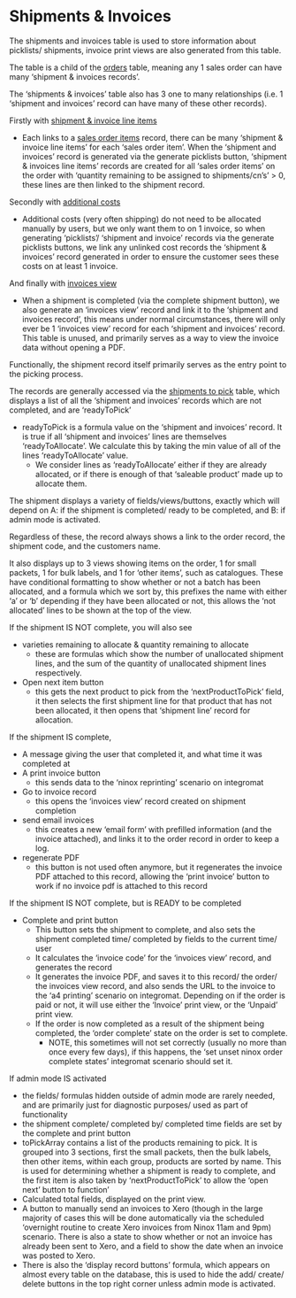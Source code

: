 # Shipments & Invoices

The shipments and invoices table is used to store information about picklists/ shipments, invoice print views are also generated from this table.

The table is a child of the [orders](salesOrders.md) table, meaning any 1 sales order can have many ‘shipment & invoices records’.

The ‘shipments & invoices’ table also has 3 one to many relationships (i.e. 1 ‘shipment and invoices’ record can have many of these other records).

Firstly with [shipment & invoice line items](shipmentInvoiceLines.md)

- Each links to a [sales order items](salesOrderItems.md) record, there can be many ‘shipment & invoice line items’ for each ‘sales order item’. When the ‘shipment and invoices’ record is generated via the generate picklists button, ‘shipment & invoices line items’ records are created for all ‘sales order items’ on the order with ‘quantity remaining to be assigned to shipments/cn’s’ > 0, these lines are then linked to the shipment record.

Secondly with [additional costs](additionalCosts.md)

- Additional costs (very often shipping) do not need to be allocated manually by users, but we only want them to on 1 invoice, so when generating ‘picklists’/ ‘shipment and invoice’ records via the generate picklists buttons, we link any unlinked cost records the ‘shipment & invoices’ record generated in order to ensure the customer sees these costs on at least 1 invoice.

And finally with [invoices view](invoicesView.md)

- When a shipment is completed (via the complete shipment button), we also generate an ‘invoices view’ record and link it to the ‘shipment and invoices record’, this means under normal circumstances, there will only ever be 1 ‘invoices view’ record for each ‘shipment and invoices’ record. This table is unused, and primarily serves as a way to view the invoice data without opening a PDF.

Functionally, the shipment record itself primarily serves as the entry point to the picking process.

The records are generally accessed via the [shipments to pick](shipmentsReady.md) table, which displays a list of all the ‘shipment and invoices’ records which are not completed, and are ‘readyToPick’

- readyToPick is a formula value on the ‘shipment and invoices’ record. It is true if all ‘shipment and invoices’ lines are themselves ‘readyToAllocate’. We calculate this by taking the min value of all of the lines ‘readyToAllocate’ value.
  - We consider lines as ‘readyToAllocate’ either if they are already allocated, or if there is enough of that ‘saleable product’ made up to allocate them.

The shipment displays a variety of fields/views/buttons, exactly which will depend on A: if the shipment is completed/ ready to be completed, and B: if admin mode is activated.

Regardless of these, the record always shows a link to the order record, the shipment code, and the customers name.

It also displays up to 3 views showing items on the order, 1 for small packets, 1 for bulk labels, and 1 for ‘other items’, such as catalogues. These have conditional formatting to show whether or not a batch has been allocated, and a formula which we sort by, this prefixes the name with either ‘a’ or ‘b’ depending if they have been allocated or not, this allows the ‘not allocated’ lines to be shown at the top of the view.

If the shipment IS NOT complete, you will also see

- varieties remaining to allocate & quantity remaining to allocate
  - these are formulas which show the number of unallocated shipment lines, and the sum of the quantity of unallocated shipment lines respectively.
- Open next item button
  - this gets the next product to pick from the ‘nextProductToPick’ field, it then selects the first shipment line for that product that has not been allocated, it then opens that ‘shipment line’ record for allocation.

If the shipment IS complete,

- A message giving the user that completed it, and what time it was completed at
- A print invoice button
  - this sends data to the ‘ninox reprinting’ scenario on integromat
- Go to invoice record
  - this opens the ‘invoices view’ record created on shipment completion
- send email invoices
  - this creates a new ‘email form’ with prefilled information (and the invoice attached), and links it to the order record in order to keep a log.
- regenerate PDF
  - this button is not used often anymore, but it regenerates the invoice PDF attached to this record, allowing the ‘print invoice’ button to work if no invoice pdf is attached to this record

If the shipment IS NOT complete, but is READY to be completed

- Complete and print button
  - This button sets the shipment to complete, and also sets the shipment completed time/ completed by fields to the current time/ user
  - It calculates the ‘invoice code’ for the ‘invoices view’ record, and generates the record
  - It generates the invoice PDF, and saves it to this record/ the order/ the invoices view record, and also sends the URL to the invoice to the ‘a4 printing’ scenario on integromat. Depending on if the order is paid or not, it will use either the ‘Invoice’ print view, or the ‘Unpaid’ print view.
  - If the order is now completed as a result of the shipment being completed, the ‘order complete’ state on the order is set to complete.
    - NOTE, this sometimes will not set correctly (usually no more than once every few days), if this happens, the ‘set unset ninox order complete states’ integromat scenario should set it.

If admin mode IS activated

- the fields/ formulas hidden outside of admin mode are rarely needed, and are primarily just for diagnostic purposes/ used as part of functionality
- the shipment complete/ completed by/ completed time fields are set by the complete and print button
- toPickArray contains a list of the products remaining to pick. It is grouped into 3 sections, first the small packets, then the bulk labels, then other items, within each group, products are sorted by name. This is used for determining whether a shipment is ready to complete, and the first item is also taken by ‘nextProductToPick’ to allow the ‘open next’ button to function’
- Calculated total fields, displayed on the print view.
- A button to manually send an invoices to Xero (though in the large majority of cases this will be done automatically via the scheduled ‘overnight routine to create Xero invoices from Ninox 11am and 9pm) scenario. There is also a state to show whether or not an invoice has already been sent to Xero, and a field to show the date when an invoice was posted to Xero.
- There is also the ‘display record buttons’ formula, which appears on almost every table on the database, this is used to hide the add/ create/ delete buttons in the top right corner unless admin mode is activated.
